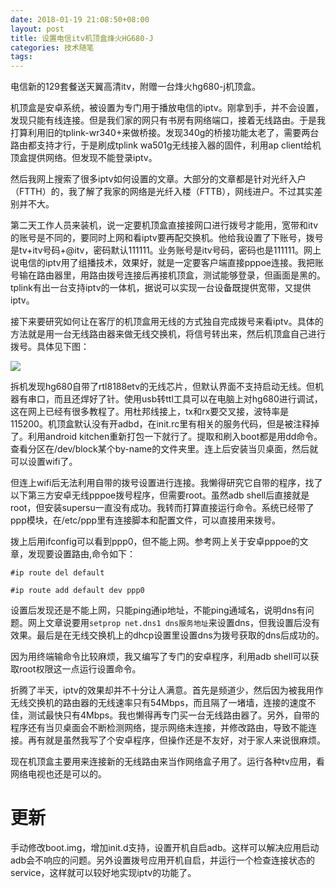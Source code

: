 ```yaml
---
date: 2018-01-19 21:08:50+08:00
layout: post
title: 设置电信itv机顶盒烽火HG680-J
categories: 技术随笔
tags: 
---
```


电信新的129套餐送天翼高清itv，附赠一台烽火hg680-j机顶盒。

机顶盒是安卓系统，被设置为专门用于播放电信的iptv。刚拿到手，并不会设置，发现只能有线连接。但是我们家的网只有书房有网络端口，接着无线路由。于是我打算利用旧的tplink-wr340+来做桥接。发现340g的桥接功能太老了，需要两台路由都支持才行，于是刷成tplink wa501g无线接入器的固件，利用ap client给机顶盒提供网络。但发现不能登录iptv。

然后我网上搜索了很多iptv如何设置的文章。大部分的文章都是针对光纤入户（FTTH）的，我了解了我家的网络是光纤入楼（FTTB），网线进户。不过其实差别并不大。

第二天工作人员来装机，说一定要机顶盒直接接网口进行拨号才能用，宽带和itv的账号是不同的，要同时上网和看iptv要再配交换机。他给我设置了下账号，拨号是tv+itv号码+@itv，密码默认111111。业务账号是itv号码，密码也是111111。网上说电信的iptv用了组播技术，效果好，就是一定要客户端直接pppoe连接。我把账号输在路由器里，用路由拨号连接后再接机顶盒，测试能够登录，但画面是黑的。tplink有出一台支持iptv的一体机，据说可以实现一台设备既提供宽带，又提供iptv。

接下来要研究如何让在客厅的机顶盒用无线的方式独自完成拨号来看iptv。具体的方法就是用一台无线路由器来做无线交换机，将信号转出来，然后机顶盒自己进行拨号。具体见下图：

![](http://wx3.sinaimg.cn/large/a6938c7aly1fnkjj2eaucj20dw0frab2.jpg)

拆机发现hg680自带了rtl8188etv的无线芯片，但默认界面不支持启动无线。但机器有串口，而且还焊好了针。使用usb转ttl工具可以在电脑上对hg680进行调试，这在网上已经有很多教程了。用杜邦线接上，tx和rx要交叉接，波特率是115200。机顶盒默认没有开adbd，在init.rc里有相关的服务代码，但是被注释掉了。利用android kitchen重新打包一下就行了。提取和刷入boot都是用dd命令。查看分区在/dev/block某个by-name的文件夹里。连上后安装当贝桌面，然后就可以设置wifi了。

但连上wifi后无法利用自带的拨号设置进行连接。我懒得研究它自带的程序，找了以下第三方安卓无线pppoe拨号程序，但需要root。虽然adb shell后直接就是root，但安装supersu一直没有成功。我转而打算直接运行命令。系统已经带了ppp模块，在/etc/ppp里有连接脚本和配置文件，可以直接用来拨号。

拨上后用ifconfig可以看到ppp0，但不能上网。参考网上关于安卓pppoe的文章，发现要设置路由,命令如下：

`#ip route del default`

`#ip route add default dev ppp0`

设置后发现还是不能上网，只能ping通ip地址，不能ping通域名，说明dns有问题。网上文章说要用`setprop net.dns1 dns服务地址`来设置dns，但我设置后没有效果。最后是在无线交换机上的dhcp设置里设置dns为拨号获取的dns后成功的。

因为用终端输命令比较麻烦，我又编写了专门的安卓程序，利用adb shell可以获取root权限这一点运行设置命令。

折腾了半天，iptv的效果却并不十分让人满意。首先是频道少，然后因为被我用作无线交换机的路由器的无线速率只有54Mbps，而且隔了一堵墙，连接的速度不佳，测试最快只有4Mbps。我也懒得再专门买一台无线路由器了。另外，自带的程序还有当贝桌面会不断检测网络，提示网络未连接，并修改路由，导致不能连接。再有就是虽然我写了个安卓程序，但操作还是不友好，对于家人来说很麻烦。

现在机顶盒主要用来连接新的无线路由来当作网络盒子用了。运行各种tv应用，看网络电视也还是可以的。

# 更新

手动修改boot.img，增加init.d支持，设置开机自启adb。这样可以解决应用启动adb会不响应的问题。另外设置拨号应用开机自启，并运行一个检查连接状态的service，这样就可以较好地实现iptv的功能了。





